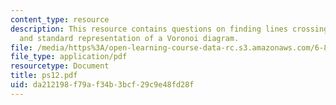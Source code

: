 ```yaml
---
content_type: resource
description: This resource contains questions on finding lines crossing a rectangle
  and standard representation of a Voronoi diagram.
file: /media/https%3A/open-learning-course-data-rc.s3.amazonaws.com/6-854j-advanced-algorithms-fall-2005/da212198f79af34b3bcf29c9e48fd28f_ps12.pdf
file_type: application/pdf
resourcetype: Document
title: ps12.pdf
uid: da212198-f79a-f34b-3bcf-29c9e48fd28f
---
```

